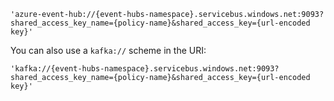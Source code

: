 ~~~
'azure-event-hub://{event-hubs-namespace}.servicebus.windows.net:9093?shared_access_key_name={policy-name}&shared_access_key={url-encoded key}'
~~~

You can also use a `kafka://` scheme in the URI:

~~~
'kafka://{event-hubs-namespace}.servicebus.windows.net:9093?shared_access_key_name={policy-name}&shared_access_key={url-encoded key}'
~~~